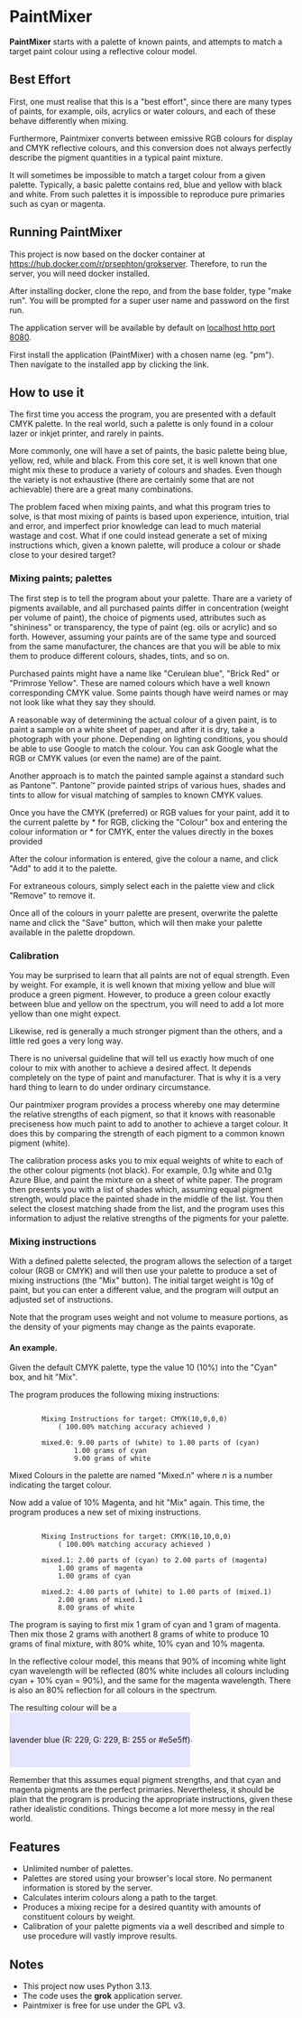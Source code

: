 # PaintMixer

**PaintMixer** starts with a palette of known paints, and attempts to match a target paint colour using a reflective colour model.

## Best Effort

First, one must realise that this is a "best effort", since there are many types of paints, for example, oils, 
acrylics or water colours, and each of these behave differently when mixing.

Furthermore, Paintmixer converts between emissive RGB colours for display and CMYK reflective colours, and this 
conversion does not always perfectly describe the pigment quantities in a typical paint mixture.

It will sometimes be impossible to match a target colour from a given palette.  Typically, a basic palette contains red, blue 
and yellow with black and white.  From such palettes it is impossible to reproduce pure primaries such as cyan or magenta.


## Running PaintMixer

This project is now based on the docker container at https://hub.docker.com/r/prsephton/grokserver.  Therefore, to run 
the server, you will need docker installed.

After installing docker, clone the repo, and from the base folder, type "make run".   You will be prompted for a super user 
name and password on the first run.

The application server will be available by default on [localhost http port 8080](http://localhost:8080).

First install the application (PaintMixer) with a chosen name (eg. "pm").  Then navigate to the installed app by clicking the link.

## How to use it

The first time you access the program, you are presented with a default CMYK palette.  In the real world, such a palette is only 
found in a colour lazer or inkjet printer, and rarely in paints.

More commonly, one will have a set of paints, the basic palette being blue, yellow, red, while and black.  From this core set, it
is well known that one might mix these to produce a variety of colours and shades.  Even though the variety is not exhaustive (there
are certainly some that are not achievable) there are a great many combinations.

The problem faced when mixing paints, and what this program tries to solve, is that most mixing of paints is based upon 
experience, intuition, trial and error, and imperfect prior knowledge can lead to much material wastage and cost.  What 
if one could instead generate a set of mixing instructions which, given a known palette, will produce a colour or shade 
close to your desired target?

### Mixing paints; palettes

The first step is to tell the program about your palette.  Thare are a variety of pigments available, and all purchased paints
differ in concentration (weight per volume of paint), the choice of pigments used, attributes such as "shininess" or transparency,
the type of paint (eg. oils or acrylic) and so forth.  However, assuming your paints are of the same type and sourced from the same 
manufacturer, the chances are that you will be able to mix them to produce different colours, shades, tints, and so on.

Purchased paints might have a name like "Cerulean blue", "Brick Red" or "Primrose Yellow".  These are named colours which have a 
well known corresponding CMYK value.   Some paints though have weird names or may not look like what they say they should.

A reasonable way of determining the actual colour of a given paint, is to paint a sample on a white sheet of paper, and after it is dry, take a 
photograph with your phone.  Depending on lighting conditions, you should be able to use Google to match the colour.  You can ask Google what
the RGB or CMYK values (or even the name) are of the paint.

Another approach is to match the painted sample against a standard such as Pantone&trade;.  Pantone&trade; provide painted strips of various hues, 
shades and tints to allow for visual matching of samples to known CMYK values.

Once you have the CMYK (preferred) or RGB values for your paint, add it to the current palette by 
	* for RGB, clicking the "Colour" box and entering the colour information or
	* for CMYK, enter the values directly in the boxes provided

After the colour information is entered, give the colour a name, and click "Add" to add it to the palette.

For extraneous colours, simply select each in the palette view and click "Remove" to remove it.

Once all of the colours in yourr palette are present, overwrite the palette name and click the "Save" button, which will then
make your palette available in the palette dropdown.

### Calibration

You may be surprised to learn that all paints are not of equal strength.  Even by weight.  For example, it is well known that 
mixing yellow and blue will produce a green pigment.  However, to produce a green colour exactly between blue and yellow on 
the spectrum, you will need to add a lot more yellow than one might expect.

Likewise, red is generally a much stronger pigment than the others, and a little red goes a very long way.

There is no universal guideline that will tell us exactly how much of one colour to mix with another to achieve a desired
affect.  It depends completely on the type of paint and manufacturer.  That is why it is a very hard thing to learn to do 
under ordinary circumstance.

Our paintmixer program provides a process whereby one may determine the relative strengths of each pigment, so that it knows
with reasonable preciseness how much paint to add to another to achieve a target colour.  It does this by comparing the 
strength of each pigment to a common known pigment (white).

The calibration process asks you to mix equal weights of white to each of the other colour pigments (not black).  For example,
0.1g white and 0.1g Azure Blue, and paint the mixture on a sheet of white paper.  The program then presents you with a list of
shades which, assuming equal pigment strength, would place the painted shade in the middle of the list.  You then select the
closest matching shade from the list, and the program uses this information to adjust the relative strengths of the pigments 
for your palette.

### Mixing instructions

With a defined palette selected, the program allows the selection of a target colour (RGB or CMYK) and will then use your palette 
to produce a set of mixing instructions (the "Mix" button).  The initial target weight is 10g of paint, but you can enter
 a different value, and the program will output an adjusted set of instructions.

Note that the program uses weight and not volume to measure portions, as the density of your pigments may change as the paints 
evaporate.

#### An example.

Given the default CMYK palette, type the value 10 (10%) into the "Cyan" box, and hit "Mix".

The program produces the following mixing instructions:

```

		Mixing Instructions for target: CMYK(10,0,0,0)
			( 100.00% matching accuracy achieved )

		mixed.0: 9.00 parts of (white) to 1.00 parts of (cyan)
    			1.00 grams of cyan
    			9.00 grams of white

```

Mixed Colours in the palette are named "Mixed.n" where *n* is a number indicating the target colour.

Now add a value of 10% Magenta, and hit "Mix" again.  This time, the program produces a new set of mixing instructions.

```

		Mixing Instructions for target: CMYK(10,10,0,0)
			( 100.00% matching accuracy achieved )
		
		mixed.1: 2.00 parts of (cyan) to 2.00 parts of (magenta)		
		    1.00 grams of magenta
		    1.00 grams of cyan
		
		mixed.2: 4.00 parts of (white) to 1.00 parts of (mixed.1)		
		    2.00 grams of mixed.1
		    8.00 grams of white

```

The program is saying to first mix 1 gram of cyan and 1 gram of magenta.  Then mix those 2 grams with anothert 8 grams of white
to produce 10 grams of final mixture, with 80% white, 10% cyan and 10% magenta.  

In the reflective colour model, this means that 
90% of incoming white light cyan wavelength will be reflected (80% white includes all colours including cyan + 10% cyan = 90%), and 
the same for the magenta wavelength.  There is also an 80% reflection for all colours in the spectrum.  

The resulting colour will be a 
<span style="background-color:#e5e5ff; text-align:center; vertical-align: middle; padding:40px 0; display: inline-block">
lavender blue (R: 229, G: 229, B: 255 or #e5e5ff)
</span>.

Remember that this assumes equal pigment strengths, and that cyan and magenta pigments are the perfect primaries.  Nevertheless, it 
should be plain that the program is producing the appropriate instructions, given these rather idealistic conditions.  Things 
become a lot more messy in the real world.

## Features

 * Unlimited number of palettes.
 * Palettes are stored using your browser's local store.  No permanent information is stored by the server.
 * Calculates interim colours along a path to the target.
 * Produces a mixing recipe for a desired quantity with amounts of constituent colours by weight.
 * Calibration of your palette pigments via a well described and simple to use procedure will vastly improve results.

## Notes

 * This project now uses Python 3.13.
 * The code uses the **grok** application server.
 * Paintmixer is free for use under the GPL v3.
